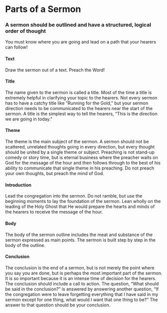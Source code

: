 # Parts of a Sermon

### A sermon should be outlined and have a structured, logical order of thought

You must know where you are going and lead on a path that your hearers can follow!

#### Text

Draw the sermon out of a text. Preach the Word!

#### Title

The name given to the sermon is called a title. Most of the time a title is extremely helpful in clarifying your topic to the hearers. Not every sermon has to have a catchy title like “Running for the Gold,” but your sermon direction needs to be communicated to the hearers near the start of the sermon. A title is the simplest way to tell the hearers, “This is the direction we are going in today.”

#### Theme

The theme is the main subject of the sermon. A sermon should not be scattered, unrelated thoughts going in every direction, but every thought should be united by a single theme or subject. Preaching is not stand-up comedy or story time, but is eternal business where the preacher waits on God for the message of the hour and then follows through to the best of his ability to communicate that single theme in his preaching. Do not preach your own thoughts, but preach the mind of God.

#### Introduction

Lead the congregation into the sermon. Do not ramble, but use the beginning moments to lay the foundation of the sermon. Lean wholly on the leading of the Holy Ghost that He would prepare the hearts and minds of the hearers to receive the message of the hour.

#### Body

The body of the sermon outline includes the meat and substance of the sermon expressed as main points. The sermon is built step by step in the body of the outline.

#### Conclusion

The conclusion is the end of a sermon, but is not merely the point where you say you are done, but is perhaps the most important part of the sermon. It is so important because it is an intense time of decision for the hearers. The conclusion should include a call to action. The question, “What should be said in the conclusion?” is answered by answering another question, “If the congregation were to leave forgetting everything that I have said in my sermon except for one thing, what would I want that one thing to be?” The answer to that question should be your conclusion.